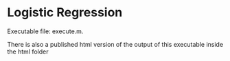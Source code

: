 # Logistic Regression

Executable file: execute.m.

There is also a published html version of the output of this executable inside the html folder


